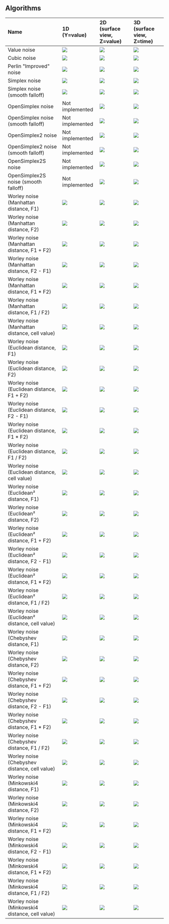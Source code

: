 ## Algorithms

Name | 1D (Y=value)  | 2D (surface view, Z=value) | 3D (surface view, Z=time)
:--- | :-- | :------------------------- | :------------------------
Value noise | [![](assets/algorithms/noise_value_1d_line.png)](assets/algorithms/noise_value_1d_line_full.png) | [![](assets/algorithms/noise_value_2d_surface.png)](assets/algorithms/noise_value_2d_surface_full.png) | [![](assets/algorithms/noise_value_3d_surface.gif)](https://www.youtube.com/watch?v=MJTHfLQqar0)
Cubic noise | [![](assets/algorithms/noise_cubic_1d_line.png)](assets/algorithms/noise_cubic_1d_line_full.png) | [![](assets/algorithms/noise_cubic_2d_surface.png)](assets/algorithms/noise_cubic_2d_surface_full.png) | [![](assets/algorithms/noise_cubic_3d_surface.gif)](https://www.youtube.com/watch?v=ki38XRuHRDs)
Perlin "Improved" noise | [![](assets/algorithms/noise_perlin_1d_line.png)](assets/algorithms/noise_perlin_1d_line_full.png) | [![](assets/algorithms/noise_perlin_2d_surface.png)](assets/algorithms/noise_perlin_2d_surface_full.png) | [![](assets/algorithms/noise_perlin_3d_surface.gif)](https://www.youtube.com/watch?v=kn13KxWq9Y8)
Simplex noise | [![](assets/algorithms/noise_simplex_1d_line.png)](assets/algorithms/noise_simplex_1d_line_full.png) | [![](assets/algorithms/noise_simplex_2d_surface.png)](assets/algorithms/noise_simplex_2d_surface_full.png) | [![](assets/algorithms/noise_simplex_3d_surface.gif)](https://www.youtube.com/watch?v=-kcvv0QZKxM)
Simplex noise (smooth falloff) | [![](assets/algorithms/noise_simplex_1d_line.png)](assets/algorithms/noise_simplex_1d_line_full.png) | [![](assets/algorithms/noise_simplex_2d_smooth_surface.png)](assets/algorithms/noise_simplex_2d_smooth_surface_full.png) | [![](assets/algorithms/noise_simplex_3d_smooth_surface.gif)](https://www.youtube.com/watch?v=2fTezwHGY_g)
OpenSimplex noise | Not implemented | [![](assets/algorithms/noise_opensimplex_2d_surface.png)](assets/algorithms/noise_opensimplex_2d_surface_full.png) | [![](assets/algorithms/noise_opensimplex_3d_surface.gif)](https://www.youtube.com/watch?v=uc7m8gDwsWQ)
OpenSimplex noise (smooth falloff) | Not implemented | [![](assets/algorithms/noise_opensimplex_2d_smooth_surface.png)](assets/algorithms/noise_opensimplex_2d_smooth_surface_full.png) | [![](assets/algorithms/noise_opensimplex_3d_smooth_surface.gif)](https://www.youtube.com/watch?v=hrBqbxaegmU)
OpenSimplex2 noise | Not implemented | [![](assets/algorithms/noise_opensimplex2_2d_surface.png)](assets/algorithms/noise_opensimplex2_2d_surface_full.png) | [![](assets/algorithms/noise_opensimplex2_3d_surface.gif)](https://www.youtube.com/watch?v=dvs9FztpG4I)
OpenSimplex2 noise (smooth falloff) | Not implemented | [![](assets/algorithms/noise_opensimplex2_2d_smooth_surface.png)](assets/algorithms/noise_opensimplex2_2d_smooth_surface_full.png) | [![](assets/algorithms/noise_opensimplex2_3d_smooth_surface.gif)](https://www.youtube.com/watch?v=om2yQGZqbGU)
OpenSimplex2S noise | Not implemented | [![](assets/algorithms/noise_opensimplex2s_2d_surface.png)](assets/algorithms/noise_opensimplex2s_2d_surface_full.png) | [![](assets/algorithms/noise_opensimplex2s_3d_surface.gif)](https://www.youtube.com/watch?v=7Ld2-UIoYCs)
OpenSimplex2S noise (smooth falloff) | Not implemented | [![](assets/algorithms/noise_opensimplex2s_2d_smooth_surface.png)](assets/algorithms/noise_opensimplex2s_2d_smooth_surface_full.png) | [![](assets/algorithms/noise_opensimplex2s_3d_smooth_surface.gif)](https://www.youtube.com/watch?v=fs0zFzc55l4)
Worley noise (Manhattan distance, F1) | [![](assets/algorithms/noise_worley_1d_f1_line.png)](assets/algorithms/noise_worley_1d_f1_line_full.png) | [![](assets/algorithms/noise_worley_2d_manhattan_f1_surface.png)](assets/algorithms/noise_worley_2d_manhattan_f1_surface_full.png) | [![](assets/algorithms/noise_worley_3d_manhattan_f1_surface.gif)](https://www.youtube.com/watch?v=cFqzVXms8m4)
Worley noise (Manhattan distance, F2) | [![](assets/algorithms/noise_worley_1d_f2_line.png)](assets/algorithms/noise_worley_1d_f2_line_full.png) | [![](assets/algorithms/noise_worley_2d_manhattan_f2_surface.png)](assets/algorithms/noise_worley_2d_manhattan_f2_surface_full.png) | [![](assets/algorithms/noise_worley_3d_manhattan_f2_surface.gif)](https://www.youtube.com/watch?v=KRTVNzS81Vk)
Worley noise (Manhattan distance, F1 + F2) | [![](assets/algorithms/noise_worley_1d_add_line.png)](assets/algorithms/noise_worley_1d_add_line_full.png) | [![](assets/algorithms/noise_worley_2d_manhattan_add_surface.png)](assets/algorithms/noise_worley_2d_manhattan_add_surface_full.png) | [![](assets/algorithms/noise_worley_3d_manhattan_add_surface.gif)](https://www.youtube.com/watch?v=0hfeXmizaSY)
Worley noise (Manhattan distance, F2 - F1) | [![](assets/algorithms/noise_worley_1d_sub_line.png)](assets/algorithms/noise_worley_1d_sub_line_full.png) | [![](assets/algorithms/noise_worley_2d_manhattan_sub_surface.png)](assets/algorithms/noise_worley_2d_manhattan_sub_surface_full.png) | [![](assets/algorithms/noise_worley_3d_manhattan_sub_surface.gif)](https://www.youtube.com/watch?v=6SBMZ8urrHU)
Worley noise (Manhattan distance, F1 * F2) | [![](assets/algorithms/noise_worley_1d_mul_line.png)](assets/algorithms/noise_worley_1d_mul_line_full.png) | [![](assets/algorithms/noise_worley_2d_manhattan_mul_surface.png)](assets/algorithms/noise_worley_2d_manhattan_mul_surface_full.png) | [![](assets/algorithms/noise_worley_3d_manhattan_mul_surface.gif)](https://www.youtube.com/watch?v=e_ansrAbe6Y)
Worley noise (Manhattan distance, F1 / F2) | [![](assets/algorithms/noise_worley_1d_div_line.png)](assets/algorithms/noise_worley_1d_div_line_full.png) | [![](assets/algorithms/noise_worley_2d_manhattan_div_surface.png)](assets/algorithms/noise_worley_2d_manhattan_div_surface_full.png) | [![](assets/algorithms/noise_worley_3d_manhattan_div_surface.gif)](https://www.youtube.com/watch?v=HCGyPX1I-SQ)
Worley noise (Manhattan distance, cell value) | [![](assets/algorithms/noise_worley_1d_value_line.png)](assets/algorithms/noise_worley_1d_value_line_full.png) | [![](assets/algorithms/noise_worley_2d_manhattan_value_surface.png)](assets/algorithms/noise_worley_2d_manhattan_value_surface_full.png) | [![](assets/algorithms/noise_worley_3d_manhattan_value_surface.gif)](https://www.youtube.com/watch?v=5Yk9wamkP_w)
Worley noise (Euclidean distance, F1) | [![](assets/algorithms/noise_worley_1d_f1_line.png)](assets/algorithms/noise_worley_1d_f1_line_full.png) | [![](assets/algorithms/noise_worley_2d_euclidean_f1_surface.png)](assets/algorithms/noise_worley_2d_euclidean_f1_surface_full.png) | [![](assets/algorithms/noise_worley_3d_euclidean_f1_surface.gif)](https://www.youtube.com/watch?v=5G0SvGcmt8s)
Worley noise (Euclidean distance, F2) | [![](assets/algorithms/noise_worley_1d_f2_line.png)](assets/algorithms/noise_worley_1d_f2_line_full.png) | [![](assets/algorithms/noise_worley_2d_euclidean_f2_surface.png)](assets/algorithms/noise_worley_2d_euclidean_f2_surface_full.png) | [![](assets/algorithms/noise_worley_3d_euclidean_f2_surface.gif)](https://www.youtube.com/watch?v=F15V3dlX0Gc)
Worley noise (Euclidean distance, F1 + F2) | [![](assets/algorithms/noise_worley_1d_add_line.png)](assets/algorithms/noise_worley_1d_add_line_full.png) | [![](assets/algorithms/noise_worley_2d_euclidean_add_surface.png)](assets/algorithms/noise_worley_2d_euclidean_add_surface_full.png) | [![](assets/algorithms/noise_worley_3d_euclidean_add_surface.gif)](https://www.youtube.com/watch?v=4-BEzQCP7Vw)
Worley noise (Euclidean distance, F2 - F1) | [![](assets/algorithms/noise_worley_1d_sub_line.png)](assets/algorithms/noise_worley_1d_sub_line_full.png) | [![](assets/algorithms/noise_worley_2d_euclidean_sub_surface.png)](assets/algorithms/noise_worley_2d_euclidean_sub_surface_full.png) | [![](assets/algorithms/noise_worley_3d_euclidean_sub_surface.gif)](https://www.youtube.com/watch?v=L3J3SyhejDQ)
Worley noise (Euclidean distance, F1 * F2) | [![](assets/algorithms/noise_worley_1d_mul_line.png)](assets/algorithms/noise_worley_1d_mul_line_full.png) | [![](assets/algorithms/noise_worley_2d_euclidean_mul_surface.png)](assets/algorithms/noise_worley_2d_euclidean_mul_surface_full.png) | [![](assets/algorithms/noise_worley_3d_euclidean_mul_surface.gif)](https://www.youtube.com/watch?v=J4DbR7OPtfU)
Worley noise (Euclidean distance, F1 / F2) | [![](assets/algorithms/noise_worley_1d_div_line.png)](assets/algorithms/noise_worley_1d_div_line_full.png) | [![](assets/algorithms/noise_worley_2d_euclidean_div_surface.png)](assets/algorithms/noise_worley_2d_euclidean_div_surface_full.png) | [![](assets/algorithms/noise_worley_3d_euclidean_div_surface.gif)](https://www.youtube.com/watch?v=VvrrFqFMyfU)
Worley noise (Euclidean distance, cell value) | [![](assets/algorithms/noise_worley_1d_value_line.png)](assets/algorithms/noise_worley_1d_value_line_full.png) | [![](assets/algorithms/noise_worley_2d_euclidean_value_surface.png)](assets/algorithms/noise_worley_2d_euclidean_value_surface_full.png) | [![](assets/algorithms/noise_worley_3d_euclidean_value_surface.gif)](https://www.youtube.com/watch?v=QP9KIt1aXwo)
Worley noise (Euclidean² distance, F1) | [![](assets/algorithms/noise_worley_1d_f1_line.png)](assets/algorithms/noise_worley_1d_f1_line_full.png) | [![](assets/algorithms/noise_worley_2d_euclidean_squared_f1_surface.png)](assets/algorithms/noise_worley_2d_euclidean_squared_f1_surface_full.png) | [![](assets/algorithms/noise_worley_3d_euclidean_squared_f1_surface.gif)](https://www.youtube.com/watch?v=qTZ9Sl7X4Io)
Worley noise (Euclidean² distance, F2) | [![](assets/algorithms/noise_worley_1d_f2_line.png)](assets/algorithms/noise_worley_1d_f2_line_full.png) | [![](assets/algorithms/noise_worley_2d_euclidean_squared_f2_surface.png)](assets/algorithms/noise_worley_2d_euclidean_squared_f2_surface_full.png) | [![](assets/algorithms/noise_worley_3d_euclidean_squared_f2_surface.gif)](https://www.youtube.com/watch?v=-PSHRWJ-KdU)
Worley noise (Euclidean² distance, F1 + F2) | [![](assets/algorithms/noise_worley_1d_add_line.png)](assets/algorithms/noise_worley_1d_add_line_full.png) | [![](assets/algorithms/noise_worley_2d_euclidean_squared_add_surface.png)](assets/algorithms/noise_worley_2d_euclidean_squared_add_surface_full.png) | [![](assets/algorithms/noise_worley_3d_euclidean_squared_add_surface.gif)](https://www.youtube.com/watch?v=pyJ55cE1MAI)
Worley noise (Euclidean² distance, F2 - F1) | [![](assets/algorithms/noise_worley_1d_sub_line.png)](assets/algorithms/noise_worley_1d_sub_line_full.png) | [![](assets/algorithms/noise_worley_2d_euclidean_squared_sub_surface.png)](assets/algorithms/noise_worley_2d_euclidean_squared_sub_surface_full.png) | [![](assets/algorithms/noise_worley_3d_euclidean_squared_sub_surface.gif)](https://www.youtube.com/watch?v=klqUEW-oKpg)
Worley noise (Euclidean² distance, F1 * F2) | [![](assets/algorithms/noise_worley_1d_mul_line.png)](assets/algorithms/noise_worley_1d_mul_line_full.png) | [![](assets/algorithms/noise_worley_2d_euclidean_squared_mul_surface.png)](assets/algorithms/noise_worley_2d_euclidean_squared_mul_surface_full.png) | [![](assets/algorithms/noise_worley_3d_euclidean_squared_mul_surface.gif)](https://www.youtube.com/watch?v=mJXRGTAElV8)
Worley noise (Euclidean² distance, F1 / F2) | [![](assets/algorithms/noise_worley_1d_div_line.png)](assets/algorithms/noise_worley_1d_div_line_full.png) | [![](assets/algorithms/noise_worley_2d_euclidean_squared_div_surface.png)](assets/algorithms/noise_worley_2d_euclidean_squared_div_surface_full.png) | [![](assets/algorithms/noise_worley_3d_euclidean_squared_div_surface.gif)](https://www.youtube.com/watch?v=PXF9w2yvKCg)
Worley noise (Euclidean² distance, cell value) | [![](assets/algorithms/noise_worley_1d_value_line.png)](assets/algorithms/noise_worley_1d_value_line_full.png) | [![](assets/algorithms/noise_worley_2d_euclidean_squared_value_surface.png)](assets/algorithms/noise_worley_2d_euclidean_squared_value_surface_full.png) | [![](assets/algorithms/noise_worley_3d_euclidean_squared_value_surface.gif)](https://www.youtube.com/watch?v=NwqNQVWGM8s)
Worley noise (Chebyshev distance, F1) | [![](assets/algorithms/noise_worley_1d_f1_line.png)](assets/algorithms/noise_worley_1d_f1_line_full.png) | [![](assets/algorithms/noise_worley_2d_chebyshev_f1_surface.png)](assets/algorithms/noise_worley_2d_chebyshev_f1_surface_full.png) | [![](assets/algorithms/noise_worley_3d_chebyshev_f1_surface.gif)](https://www.youtube.com/watch?v=7BZ_Fa0Jb4I)
Worley noise (Chebyshev distance, F2) | [![](assets/algorithms/noise_worley_1d_f2_line.png)](assets/algorithms/noise_worley_1d_f2_line_full.png) | [![](assets/algorithms/noise_worley_2d_chebyshev_f2_surface.png)](assets/algorithms/noise_worley_2d_chebyshev_f2_surface_full.png) | [![](assets/algorithms/noise_worley_3d_chebyshev_f2_surface.gif)](https://www.youtube.com/watch?v=UYpVaczrO2Y)
Worley noise (Chebyshev distance, F1 + F2) | [![](assets/algorithms/noise_worley_1d_add_line.png)](assets/algorithms/noise_worley_1d_add_line_full.png) | [![](assets/algorithms/noise_worley_2d_chebyshev_add_surface.png)](assets/algorithms/noise_worley_2d_chebyshev_add_surface_full.png) | [![](assets/algorithms/noise_worley_3d_chebyshev_add_surface.gif)](https://www.youtube.com/watch?v=Nl5BEYyzfnE)
Worley noise (Chebyshev distance, F2 - F1) | [![](assets/algorithms/noise_worley_1d_sub_line.png)](assets/algorithms/noise_worley_1d_sub_line_full.png) | [![](assets/algorithms/noise_worley_2d_chebyshev_sub_surface.png)](assets/algorithms/noise_worley_2d_chebyshev_sub_surface_full.png) | [![](assets/algorithms/noise_worley_3d_chebyshev_sub_surface.gif)](https://www.youtube.com/watch?v=wxHiuX_lwIc)
Worley noise (Chebyshev distance, F1 * F2) | [![](assets/algorithms/noise_worley_1d_mul_line.png)](assets/algorithms/noise_worley_1d_mul_line_full.png) | [![](assets/algorithms/noise_worley_2d_chebyshev_mul_surface.png)](assets/algorithms/noise_worley_2d_chebyshev_mul_surface_full.png) | [![](assets/algorithms/noise_worley_3d_chebyshev_mul_surface.gif)](https://www.youtube.com/watch?v=_ANM-MOTJgo)
Worley noise (Chebyshev distance, F1 / F2) | [![](assets/algorithms/noise_worley_1d_div_line.png)](assets/algorithms/noise_worley_1d_div_line_full.png) | [![](assets/algorithms/noise_worley_2d_chebyshev_div_surface.png)](assets/algorithms/noise_worley_2d_chebyshev_div_surface_full.png) | [![](assets/algorithms/noise_worley_3d_chebyshev_div_surface.gif)](https://www.youtube.com/watch?v=P0tQRueoADM)
Worley noise (Chebyshev distance, cell value) | [![](assets/algorithms/noise_worley_1d_value_line.png)](assets/algorithms/noise_worley_1d_value_line_full.png) | [![](assets/algorithms/noise_worley_2d_chebyshev_value_surface.png)](assets/algorithms/noise_worley_2d_chebyshev_value_surface_full.png) | [![](assets/algorithms/noise_worley_3d_chebyshev_value_surface.gif)](https://www.youtube.com/watch?v=4RURXWmMJAA)
Worley noise (Minkowski4 distance, F1) | [![](assets/algorithms/noise_worley_1d_f1_line.png)](assets/algorithms/noise_worley_1d_f1_line_full.png) | [![](assets/algorithms/noise_worley_2d_minkowski4_f1_surface.png)](assets/algorithms/noise_worley_2d_minkowski4_f1_surface_full.png) | [![](assets/algorithms/noise_worley_3d_minkowski4_f1_surface.gif)](https://www.youtube.com/watch?v=DkcXpES3Mvc)
Worley noise (Minkowski4 distance, F2) | [![](assets/algorithms/noise_worley_1d_f2_line.png)](assets/algorithms/noise_worley_1d_f2_line_full.png) | [![](assets/algorithms/noise_worley_2d_minkowski4_f2_surface.png)](assets/algorithms/noise_worley_2d_minkowski4_f2_surface_full.png) | [![](assets/algorithms/noise_worley_3d_minkowski4_f2_surface.gif)](https://www.youtube.com/watch?v=sxMgWI4-5hM)
Worley noise (Minkowski4 distance, F1 + F2) | [![](assets/algorithms/noise_worley_1d_add_line.png)](assets/algorithms/noise_worley_1d_add_line_full.png) | [![](assets/algorithms/noise_worley_2d_minkowski4_add_surface.png)](assets/algorithms/noise_worley_2d_minkowski4_add_surface_full.png) | [![](assets/algorithms/noise_worley_3d_minkowski4_add_surface.gif)](https://www.youtube.com/watch?v=GhaeNfnqsk4)
Worley noise (Minkowski4 distance, F2 - F1) | [![](assets/algorithms/noise_worley_1d_sub_line.png)](assets/algorithms/noise_worley_1d_sub_line_full.png) | [![](assets/algorithms/noise_worley_2d_minkowski4_sub_surface.png)](assets/algorithms/noise_worley_2d_minkowski4_sub_surface_full.png) | [![](assets/algorithms/noise_worley_3d_minkowski4_sub_surface.gif)](https://www.youtube.com/watch?v=8ESRjwnqnH4)
Worley noise (Minkowski4 distance, F1 * F2) | [![](assets/algorithms/noise_worley_1d_mul_line.png)](assets/algorithms/noise_worley_1d_mul_line_full.png) | [![](assets/algorithms/noise_worley_2d_minkowski4_mul_surface.png)](assets/algorithms/noise_worley_2d_minkowski4_mul_surface_full.png) | [![](assets/algorithms/noise_worley_3d_minkowski4_mul_surface.gif)](https://www.youtube.com/watch?v=-2wj-pJO2Xk)
Worley noise (Minkowski4 distance, F1 / F2) | [![](assets/algorithms/noise_worley_1d_div_line.png)](assets/algorithms/noise_worley_1d_div_line_full.png) | [![](assets/algorithms/noise_worley_2d_minkowski4_div_surface.png)](assets/algorithms/noise_worley_2d_minkowski4_div_surface_full.png) | [![](assets/algorithms/noise_worley_3d_minkowski4_div_surface.gif)](https://www.youtube.com/watch?v=_0rc3c_f5LQ)
Worley noise (Minkowski4 distance, cell value) | [![](assets/algorithms/noise_worley_1d_value_line.png)](assets/algorithms/noise_worley_1d_value_line_full.png) | [![](assets/algorithms/noise_worley_2d_minkowski4_value_surface.png)](assets/algorithms/noise_worley_2d_minkowski4_value_surface_full.png) | [![](assets/algorithms/noise_worley_3d_minkowski4_value_surface.gif)](https://www.youtube.com/watch?v=Qj_Hv3SaZ0g)
